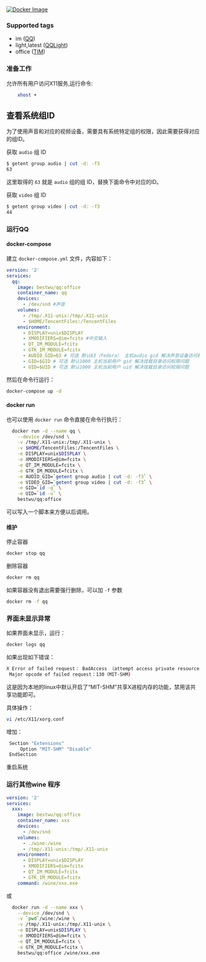 [![Docker Image](https://img.shields.io/badge/docker%20image-available-green.svg)](https://hub.docker.com/r/bestwu/qq/)

### Supported tags

* im ([QQ](https://github.com/bestwu/docker-qq/blob/master/im/Dockerfile))
* light,latest ([QQLight](https://github.com/bestwu/docker-qq/blob/master/im.light/Dockerfile))
* office ([TIM](https://github.com/bestwu/docker-qq/blob/master/office/Dockerfile))

### 准备工作

允许所有用户访问X11服务,运行命令:

```bash
    xhost +
```

## 查看系统组ID

为了使用声音和对应的视频设备，需要具有系统特定组的权限，因此需要获得对应的组ID。

获取 `audio` 组 ID

```bash
$ getent group audio | cut -d: -f3
63
```

这里取得的 `63` 就是 `audio` 组的组 ID，替换下面命令中对应的ID。

获取 `video` 组 ID

```bash
$ getent group video | cut -d: -f3
44
```

### 运行QQ

#### docker-compose

建立 `docker-compose.yml` 文件，内容如下：

```yml
version: '2'
services:
  qq:
    image: bestwu/qq:office
    container_name: qq
    devices:
      - /dev/snd #声音
    volumes:
      - /tmp/.X11-unix:/tmp/.X11-unix
      - $HOME/TencentFiles:/TencentFiles
    environment:
      - DISPLAY=unix$DISPLAY
      - XMODIFIERS=@im=fcitx #中文输入
      - QT_IM_MODULE=fcitx
      - GTK_IM_MODULE=fcitx
      - AUDIO_GID=63 # 可选 默认63（fedora） 主机audio gid 解决声音设备访问权限问题
      - GID=$GID # 可选 默认1000 主机当前用户 gid 解决挂载目录访问权限问题
      - UID=$UID # 可选 默认1000 主机当前用户 uid 解决挂载目录访问权限问题
```

然后在命令行运行：

```bash
docker-compose up -d
```

#### docker run

也可以使用 `docker run` 命令直接在命令行执行：

```bash
  docker run -d --name qq \
    --device /dev/snd \
    -v /tmp/.X11-unix:/tmp/.X11-unix \
    -v $HOME/TencentFiles:/TencentFiles \
    -e DISPLAY=unix$DISPLAY \
    -e XMODIFIERS=@im=fcitx \
    -e QT_IM_MODULE=fcitx \
    -e GTK_IM_MODULE=fcitx \
    -e AUDIO_GID=`getent group audio | cut -d: -f3` \
    -e VIDEO_GID=`getent group video | cut -d: -f3` \
    -e GID=`id -g` \
    -e UID=`id -u` \
    bestwu/qq:office
```

可以写入一个脚本来方便以后调用。

#### 维护

停止容器

```bash
docker stop qq
```

删除容器

```bash
docker rm qq
```

如果容器没有退出需要强行删除，可以加 `-f` 参数

```bash
docker rm -f qq
```

### 界面未显示异常

如果界面未显示，运行：

```bash
docker logs qq
```

如果出现如下错误：

```bash
X Error of failed request： BadAccess （attempt access private resource ***）
 Major opcode of failed request：130（MIT-SHM)
```

这是因为本地的linux中默认开启了“MIT-SHM”共享X进程内存的功能，禁用该共享功能即可。

具体操作：

```bash
vi /etc/X11/xorg.conf
```

增加：

```bash
 Section "Extensions"
     Option "MIT-SHM" "Disable"
 EndSection
```

重启系统

### 运行其他wine 程序

```yml
version: '2'
services:
  xxx:
    image: bestwu/qq:office
    container_name: xxx
    devices:
      - /dev/snd
    volumes:
      - ./wine:/wine
      - /tmp/.X11-unix:/tmp/.X11-unix
    environment:
      - DISPLAY=unix$DISPLAY
      - XMODIFIERS=@im=fcitx
      - QT_IM_MODULE=fcitx
      - GTK_IM_MODULE=fcitx
    command: /wine/xxx.exe
```

或

```bash
  docker run -d --name xxx \
    --device /dev/snd \
    -v `pwd`/wine:/wine \
    -v /tmp/.X11-unix:/tmp/.X11-unix \
    -e DISPLAY=unix$DISPLAY \
    -e XMODIFIERS=@im=fcitx \
    -e QT_IM_MODULE=fcitx \
    -e GTK_IM_MODULE=fcitx \
    bestwu/qq:office /wine/xxx.exe
```
